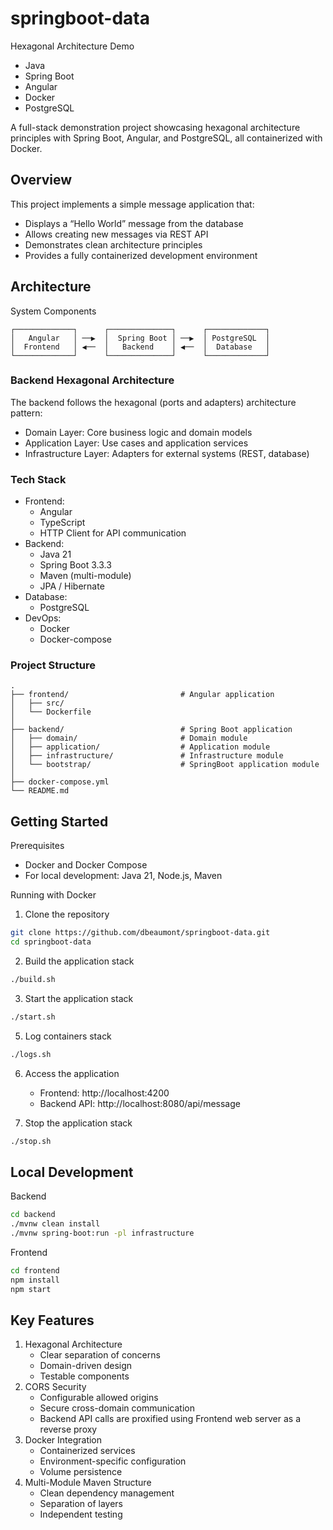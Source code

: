 # springboot-data

Hexagonal Architecture Demo
 - Java
 - Spring Boot
 - Angular
 - Docker
 - PostgreSQL

A full-stack demonstration project showcasing hexagonal architecture principles with Spring Boot, Angular, and PostgreSQL, all containerized with Docker.

## Overview
This project implements a simple message application that:
 - Displays a “Hello World” message from the database
 - Allows creating new messages via REST API
 - Demonstrates clean architecture principles
 - Provides a fully containerized development environment

## Architecture
System Components

```text
┌─────────────┐      ┌──────────────┐      ┌─────────────┐
│   Angular   │ ──▶  │  Spring Boot │ ──▶  │ PostgreSQL  │
│  Frontend   │ ◀──  │   Backend    │ ◀──  │  Database   │
└─────────────┘      └──────────────┘      └─────────────┘
```

### Backend Hexagonal Architecture
The backend follows the hexagonal (ports and adapters) architecture pattern:
 - Domain Layer: Core business logic and domain models
 - Application Layer: Use cases and application services
 - Infrastructure Layer: Adapters for external systems (REST, database)

### Tech Stack
 - Frontend:
   - Angular
   - TypeScript
   - HTTP Client for API communication
 - Backend:
   - Java 21
   - Spring Boot 3.3.3
   - Maven (multi-module)
   - JPA / Hibernate
 - Database:
   - PostgreSQL
- DevOps:
   - Docker
   - Docker-compose
  
### Project Structure

```text
.
├── frontend/                         # Angular application
│   ├── src/
│   └── Dockerfile
│
├── backend/                          # Spring Boot application
│   ├── domain/                       # Domain module
│   ├── application/                  # Application module
│   ├── infrastructure/               # Infrastructure module
│   └── bootstrap/                    # SpringBoot application module
│
├── docker-compose.yml
└── README.md

```

## Getting Started
Prerequisites
 - Docker and Docker Compose
 - For local development: Java 21, Node.js, Maven

Running with Docker

 1. Clone the repository
```bash
git clone https://github.com/dbeaumont/springboot-data.git
cd springboot-data
```

 2. Build the application stack
```bash
./build.sh
```

 3. Start the application stack
```bash
./start.sh
```

 5. Log containers stack
```bash
./logs.sh
```
 6. Access the application
    - Frontend: http://localhost:4200
    - Backend API: http://localhost:8080/api/message

 7. Stop the application stack
```bash
./stop.sh
```

## Local Development
Backend
```bash
cd backend
./mvnw clean install
./mvnw spring-boot:run -pl infrastructure
```
Frontend
```bash
cd frontend
npm install
npm start
```

## Key Features
1.	Hexagonal Architecture
    - Clear separation of concerns
    - Domain-driven design
    - Testable components
2.	CORS Security
    - Configurable allowed origins
    - Secure cross-domain communication
    - Backend API calls are proxified using Frontend web server as a reverse proxy
3.	Docker Integration
    - Containerized services
    - Environment-specific configuration
    - Volume persistence
4.	Multi-Module Maven Structure
    - Clean dependency management
    - Separation of layers
    - Independent testing


